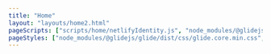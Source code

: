 ```yaml
---
title: "Home"
layout: "layouts/home2.html"
pageScripts: ["scripts/home/netlifyIdentity.js", "node_modules/@glidejs/glide/dist/glide.min.js", "scripts/home/productReviewCarousel2.js"]
pageStyles: ["node_modules/@glidejs/glide/dist/css/glide.core.min.css", "src/css/pages/home2.css"]
---
```

